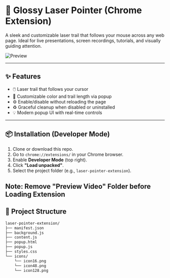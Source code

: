 # 🔦 Glossy Laser Pointer (Chrome Extension)

A sleek and customizable laser trail that follows your mouse across any web page. Ideal for live presentations, screen recordings, tutorials, and visually guiding attention.

![Preview](preview.gif) <!-- Optional animated GIF showing effect -->

---

## ✨ Features

- 🖱️ Laser trail that follows your cursor
- 🎨 Customizable color and trail length via popup
- ⚙️ Enable/disable without reloading the page
- ♻️ Graceful cleanup when disabled or uninstalled
- 💡 Modern popup UI with real-time controls

---

## 📦 Installation (Developer Mode)

1. Clone or download this repo.
2. Go to `chrome://extensions/` in your Chrome browser.
3. Enable **Developer Mode** (top right).
4. Click **"Load unpacked"**.
5. Select the project folder (e.g., `laser-pointer-extension`).

Note: Remove "Preview Video" Folder before Loading Extension
---

## 📁 Project Structure

```bash
laser-pointer-extension/
├── manifest.json
├── background.js
├── content.js
├── popup.html
├── popup.js
├── styles.css
└── icons/
    └── icon16.png
    └── icon48.png
    └── icon128.png
